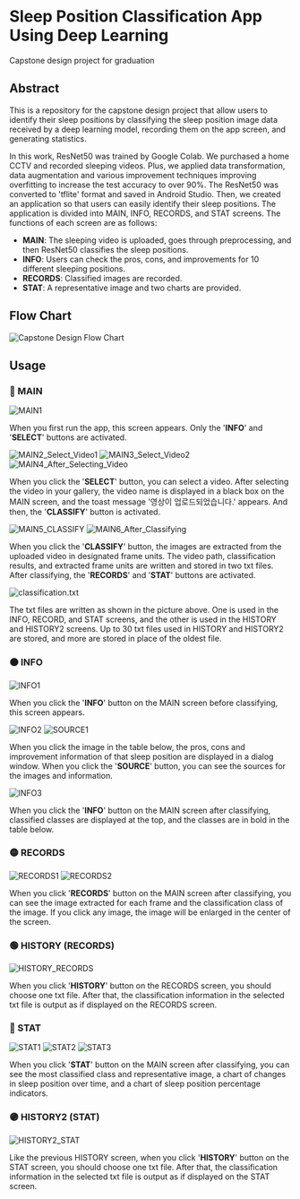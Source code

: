 # Sleep Position Classification App Using Deep Learning
Capstone design project for graduation

## Abstract
This is a repository for the capstone design project that allow users to identify their sleep positions by classifying the sleep position image data received by a deep learning model, recording them on the app screen, and generating statistics.

In this work, ResNet50 was trained by Google Colab. We purchased a home CCTV and recorded sleeping videos. Plus, we applied data transformation, data augmentation and various improvement techniques improving overfitting to increase the test accuracy to over 90%. The ResNet50 was converted to 'tflite' format and saved in Android Studio. Then, we created an application so that users can easily identify their sleep positions. The application is divided into MAIN, INFO, RECORDS, and STAT screens. The functions of each screen are as follows:
- **MAIN**: The sleeping video is uploaded, goes through preprocessing, and then ResNet50 classifies the sleep positions.
- **INFO**: Users can check the pros, cons, and improvements for 10 different sleeping positions.
- **RECORDS**: Classified images are recorded.
- **STAT**: A representative image and two charts are provided.

## Flow Chart
![Capstone Design Flow Chart](https://github.com/parkjjoe/capstone-design/assets/105961163/65fff919-495e-40cc-a756-18885438fcb8)

## Usage
### 🔴 MAIN
![MAIN1](https://github.com/parkjjoe/sleep-position-classification/assets/105961163/67d876e8-0436-4958-b968-68690e37b568)

When you first run the app, this screen appears. Only the '**INFO**' and '**SELECT**' buttons are activated.

![MAIN2_Select_Video1](https://github.com/parkjjoe/sleep-position-classification/assets/105961163/c7ad2895-12b5-4be9-920c-602601c76fcf)
![MAIN3_Select_Video2](https://github.com/parkjjoe/sleep-position-classification/assets/105961163/66e73211-db04-46ce-9578-bac4db5c4483)
![MAIN4_After_Selecting_Video](https://github.com/parkjjoe/sleep-position-classification/assets/105961163/2789606c-58e2-437d-a89d-3ef79508df26)

When you click the '**SELECT**' button, you can select a video. After selecting the video in your gallery, the video name is displayed in a black box on the MAIN screen, and the toast message '영상이 업로드되었습니다.' appears. And then, the '**CLASSIFY**' button is activated.

![MAIN5_CLASSIFY](https://github.com/parkjjoe/sleep-position-classification/assets/105961163/02ee86ab-976e-4f67-9392-554c93e8d986)
![MAIN6_After_Classifying](https://github.com/parkjjoe/sleep-position-classification/assets/105961163/1dfdfcab-0627-41aa-8447-c1a8a2d4ee21)

When you click the '**CLASSIFY**' button, the images are extracted from the uploaded video in designated frame units. The video path, classification results, and extracted frame units are written and stored in two txt files. After classifying, the '**RECORDS**' and '**STAT**' buttons are activated.

![classification.txt](https://github.com/parkjjoe/sleep-position-classification/assets/105961163/4c1b239c-b8e4-41e0-a848-406433ec6832)

The txt files are written as shown in the picture above. One is used in the INFO, RECORD, and STAT screens, and the other is used in the HISTORY and HISTORY2 screens. Up to 30 txt files used in HISTORY and HISTORY2 are stored, and more are stored in place of the oldest file.

### 🟠 INFO
![INFO1](https://github.com/parkjjoe/sleep-position-classification/assets/105961163/83f00dad-0082-4fc4-99e9-c90e598cbf01)

When you click the '**INFO**' button on the MAIN screen before classifying, this screen appears.

![INFO2](https://github.com/parkjjoe/sleep-position-classification/assets/105961163/9cd1dc61-9625-4dfd-8c54-1cae8653612d)
![SOURCE1](https://github.com/parkjjoe/sleep-position-classification/assets/105961163/37c2ce6f-b407-483e-a4ed-c4a4bfb609fd)

When you click the image in the table below, the pros, cons and improvement information of that sleep position are displayed in a dialog window. When you click the '**SOURCE**' button, you can see the sources for the images and information.

![INFO3](https://github.com/parkjjoe/sleep-position-classification/assets/105961163/05f8b358-ebaa-4023-87a0-7dba67c9dc9e)

When you click the '**INFO**' button on the MAIN screen after classifying, classified classes are displayed at the top, and the classes are in bold in the table below.

### 🟡 RECORDS
![RECORDS1](https://github.com/parkjjoe/sleep-position-classification/assets/105961163/f7b580eb-27ab-4561-8537-0302db08a5b4)
![RECORDS2](https://github.com/parkjjoe/sleep-position-classification/assets/105961163/07562bc6-9dc7-4783-9640-dc36fabba559)

When you click '**RECORDS**' button on the MAIN screen after classifying, you can see the image extracted for each frame and the classification class of the image. If you click any image, the image will be enlarged in the center of the screen.

### 🟢 HISTORY (RECORDS)
![HISTORY_RECORDS](https://github.com/parkjjoe/sleep-position-classification/assets/105961163/a1658b5e-d243-4770-ad0f-2243a7f9ee94)

When you click '**HISTORY**' button on the RECORDS screen, you should choose one txt file. After that, the classification information in the selected txt file is output as if displayed on the RECORDS screen.

### 🔵 STAT
![STAT1](https://github.com/parkjjoe/sleep-position-classification/assets/105961163/a5be08b2-48bd-44b2-86f5-273c5706d3fc)
![STAT2](https://github.com/parkjjoe/sleep-position-classification/assets/105961163/dfb9a8e8-9d18-481e-8303-86baa05a2fa2)
![STAT3](https://github.com/parkjjoe/sleep-position-classification/assets/105961163/aaf07677-27d7-4898-b977-1e2db5c18119)

When you click '**STAT**' button on the MAIN screen after classifying, you can see the most classified class and representative image, a chart of changes in sleep position over time, and a chart of sleep position percentage indicators.

### 🟣 HISTORY2 (STAT)
![HISTORY2_STAT](https://github.com/parkjjoe/sleep-position-classification/assets/105961163/bb138211-ca0e-4751-baef-936363f04f53)

Like the previous HISTORY screen, when you click '**HISTORY**' button on the STAT screen, you should choose one txt file. After that, the classification information in the selected txt file is output as if displayed on the STAT screen.

